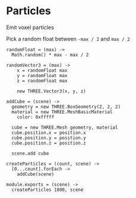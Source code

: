 Particles
=========

Emit voxel particles

Pick a random float between `-max / 2` and `max / 2`
    
    randomFloat = (max) ->
      Math.random() * max - max / 2

    randomVector3 = (max) ->
        x = randomFloat max
        y = randomFloat max
        z = randomFloat max

        new THREE.Vector3(x, y, z)

    addCube = (scene) ->
      geometry = new THREE.BoxGeometry(2, 2, 2)
      material = new THREE.MeshBasicMaterial
        color: 0xfffff

      cube = new THREE.Mesh geometry, material
      cube.position.x = position.x
      cube.position.y = position.y
      cube.position.z = position.z

      scene.add cube

    createParticles = (count, scene) ->
      [0...count].forEach ->
        addCube(scene)

    module.exports = (scene) ->
      createParticles 1800, scene
      